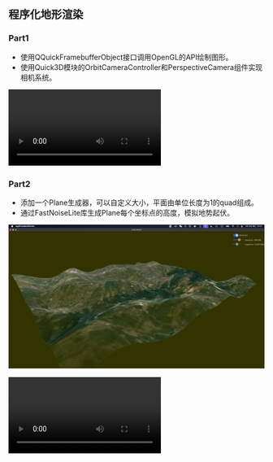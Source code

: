 ## 程序化地形渲染

### Part1

* 使用QQuickFramebufferObject接口调用OpenGL的API绘制图形。
* 使用Quick3D模块的OrbitCameraController和PerspectiveCamera组件实现相机系统。

![testshow](showdemo/testshow.mov) 


### Part2

* 添加一个Plane生成器，可以自定义大小，平面由单位长度为1的quad组成。
* 通过FastNoiseLite库生成Plane每个坐标点的高度，模拟地势起伏。

![planeshow](showdemo/showplane.png) 

![planeshow](showdemo/showplane.mov) 

